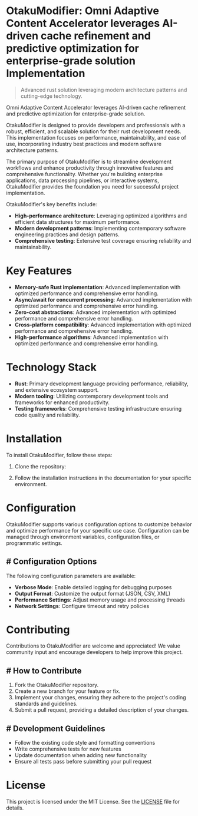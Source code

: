 <!-- fallback_OtakuModifier_20251021173950_41733 -->

# OtakuModifier: Omni Adaptive Content Accelerator leverages AI-driven cache refinement and predictive optimization for enterprise-grade solution Implementation
> Advanced rust solution leveraging modern architecture patterns and cutting-edge technology.

Omni Adaptive Content Accelerator leverages AI-driven cache refinement and predictive optimization for enterprise-grade solution.

OtakuModifier is designed to provide developers and professionals with a robust, efficient, and scalable solution for their rust development needs. This implementation focuses on performance, maintainability, and ease of use, incorporating industry best practices and modern software architecture patterns.

The primary purpose of OtakuModifier is to streamline development workflows and enhance productivity through innovative features and comprehensive functionality. Whether you're building enterprise applications, data processing pipelines, or interactive systems, OtakuModifier provides the foundation you need for successful project implementation.

OtakuModifier's key benefits include:

* **High-performance architecture**: Leveraging optimized algorithms and efficient data structures for maximum performance.
* **Modern development patterns**: Implementing contemporary software engineering practices and design patterns.
* **Comprehensive testing**: Extensive test coverage ensuring reliability and maintainability.

# Key Features

* **Memory-safe Rust implementation**: Advanced implementation with optimized performance and comprehensive error handling.
* **Async/await for concurrent processing**: Advanced implementation with optimized performance and comprehensive error handling.
* **Zero-cost abstractions**: Advanced implementation with optimized performance and comprehensive error handling.
* **Cross-platform compatibility**: Advanced implementation with optimized performance and comprehensive error handling.
* **High-performance algorithms**: Advanced implementation with optimized performance and comprehensive error handling.

# Technology Stack

* **Rust**: Primary development language providing performance, reliability, and extensive ecosystem support.
* **Modern tooling**: Utilizing contemporary development tools and frameworks for enhanced productivity.
* **Testing frameworks**: Comprehensive testing infrastructure ensuring code quality and reliability.

# Installation

To install OtakuModifier, follow these steps:

1. Clone the repository:


2. Follow the installation instructions in the documentation for your specific environment.

# Configuration

OtakuModifier supports various configuration options to customize behavior and optimize performance for your specific use case. Configuration can be managed through environment variables, configuration files, or programmatic settings.

## # Configuration Options

The following configuration parameters are available:

* **Verbose Mode**: Enable detailed logging for debugging purposes
* **Output Format**: Customize the output format (JSON, CSV, XML)
* **Performance Settings**: Adjust memory usage and processing threads
* **Network Settings**: Configure timeout and retry policies

# Contributing

Contributions to OtakuModifier are welcome and appreciated! We value community input and encourage developers to help improve this project.

## # How to Contribute

1. Fork the OtakuModifier repository.
2. Create a new branch for your feature or fix.
3. Implement your changes, ensuring they adhere to the project's coding standards and guidelines.
4. Submit a pull request, providing a detailed description of your changes.

## # Development Guidelines

* Follow the existing code style and formatting conventions
* Write comprehensive tests for new features
* Update documentation when adding new functionality
* Ensure all tests pass before submitting your pull request

# License

This project is licensed under the MIT License. See the [LICENSE](https://github.com/Hantan1080/OtakuModifier/blob/main/LICENSE) file for details.
